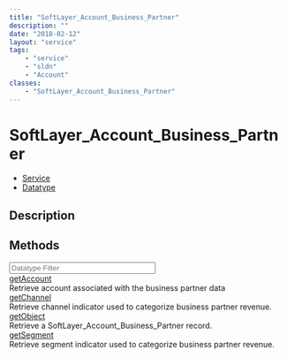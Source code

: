```yaml
---
title: "SoftLayer_Account_Business_Partner"
description: ""
date: "2018-02-12"
layout: "service"
tags:
    - "service"
    - "sldn"
    - "Account"
classes:
    - "SoftLayer_Account_Business_Partner"
---
```

# SoftLayer_Account_Business_Partner
<div id='service-datatype'>
    <ul id='sldn-reference-tabs'>
    <li id='service'> <a href='/reference/services/SoftLayer_Account_Business_Partner' >Service</a></li>    <li id='datatype'> <a href='/reference/datatypes/SoftLayer_Account_Business_Partner' >Datatype</a></li>
    </ul>
</div>

## Description

        
        
<div id="properties" class="content">
    <h2>Methods</h2>
    <div class="view-filters">
        <div class="clearfix">
            <div class="search-input-box">
                <input placeholder="Datatype Filter" onkeyup="titleSearch(inputId='edit-combine', divId='method-div', elementClass='method-row')" 
                    type="text" id="edit-combine" value="" size="30" maxlength="128" class="form-text">
            </div>
        </div>
    </div>
    <div id="method-div">
            <div class="method-row">
                        <span class='view-field-title'><a href='/reference/services/SoftLayer_Account_Business_Partner/getAccount'> getAccount</a> </span>
            <div class='views-field-body'>Retrieve account associated with the business partner data</div>
        </div>
            <div class="method-row">
                        <span class='view-field-title'><a href='/reference/services/SoftLayer_Account_Business_Partner/getChannel'> getChannel</a> </span>
            <div class='views-field-body'>Retrieve channel indicator used to categorize business partner revenue.</div>
        </div>
            <div class="method-row">
                        <span class='view-field-title'><a href='/reference/services/SoftLayer_Account_Business_Partner/getObject'> getObject</a> </span>
            <div class='views-field-body'>Retrieve a SoftLayer_Account_Business_Partner record.</div>
        </div>
            <div class="method-row">
                        <span class='view-field-title'><a href='/reference/services/SoftLayer_Account_Business_Partner/getSegment'> getSegment</a> </span>
            <div class='views-field-body'>Retrieve segment indicator used to categorize business partner revenue.</div>
        </div>
        </div>
</div>

